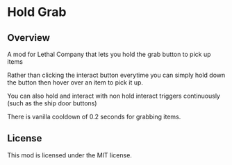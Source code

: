 # Hold Grab

## Overview

A mod for Lethal Company that lets you hold the grab button to pick up items

Rather than clicking the interact button everytime you can simply hold down the button then hover over an item to pick it up.

You can also hold and interact with non hold interact triggers continuously (such as the ship door buttons)

There is vanilla cooldown of 0.2 seconds for grabbing items.


## License
This mod is licensed under the MIT license.
